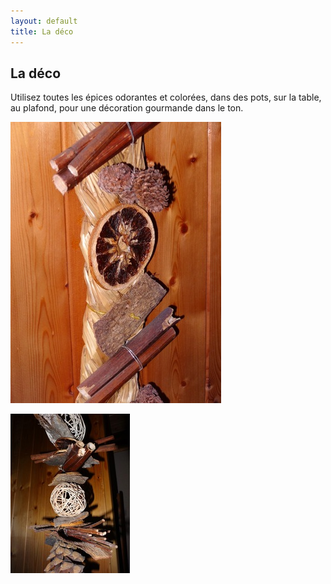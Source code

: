 ```yaml
---
layout: default
title: La déco
---
```


## La déco

Utilisez toutes les épices odorantes et colorées, dans des pots, sur la table, au plafond, pour une décoration gourmande dans le ton.

![deco](/assets/images/pages/DSC01843.jpeg)

![deco](/assets/images/pages/DSC01841.jpeg)

